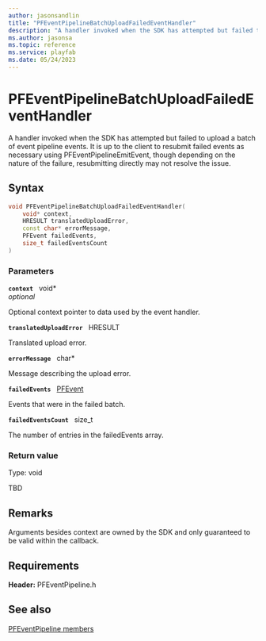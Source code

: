 ```yaml
---
author: jasonsandlin
title: "PFEventPipelineBatchUploadFailedEventHandler"
description: "A handler invoked when the SDK has attempted but failed to upload a batch of event pipeline events. It is up to the client to resubmit failed events as necessary using PFEventPipelineEmitEvent, though depending on the nature of the failure, resubmitting directly may not resolve the issue."
ms.author: jasonsa
ms.topic: reference
ms.service: playfab
ms.date: 05/24/2023
---
```


# PFEventPipelineBatchUploadFailedEventHandler  

A handler invoked when the SDK has attempted but failed to upload a batch of event pipeline events. It is up to the client to resubmit failed events as necessary using PFEventPipelineEmitEvent, though depending on the nature of the failure, resubmitting directly may not resolve the issue.  

## Syntax  
  
```cpp
void PFEventPipelineBatchUploadFailedEventHandler(  
    void* context,  
    HRESULT translatedUploadError,  
    const char* errorMessage,  
    PFEvent failedEvents,  
    size_t failedEventsCount  
)  
```  
  
### Parameters  
  
**`context`** &nbsp; void*  
*optional*  
  
Optional context pointer to data used by the event handler.  
  
**`translatedUploadError`** &nbsp; HRESULT  
  
Translated upload error.  
  
**`errorMessage`** &nbsp; char*  
  
Message describing the upload error.  
  
**`failedEvents`** &nbsp; [PFEvent](../structs/pfevent.md)  
  
Events that were in the failed batch.  
  
**`failedEventsCount`** &nbsp; size_t  
  
The number of entries in the failedEvents array.  
  
  
### Return value
Type: void
  
TBD  
  
## Remarks  
  
Arguments besides context are owned by the SDK and only guaranteed to be valid within the callback.
  
## Requirements  
  
**Header:** PFEventPipeline.h
  
## See also  
[PFEventPipeline members](../pfeventpipeline_members.md)  

  
  
